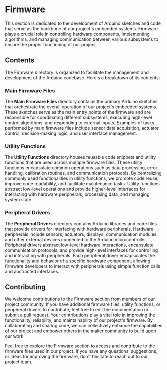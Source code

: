 # Firmware

This section is dedicated to the development of Arduino sketches and code that serve as the backbone of our project's embedded systems. Firmware plays a crucial role in controlling hardware components, implementing algorithms, and managing communication between various subsystems to ensure the proper functioning of our project.

## Contents

The Firmware directory is organized to facilitate the management and development of the Arduino codebase. Here's a breakdown of its contents:

### Main Firmware Files

The **Main Firmware Files** directory contains the primary Arduino sketches that orchestrate the overall operation of our project's embedded systems. These sketches serve as the main entry points of the firmware and are responsible for coordinating different subsystems, executing high-level control algorithms, and responding to external inputs. Examples of tasks performed by main firmware files include sensor data acquisition, actuator control, decision-making logic, and user interface management.

### Utility Functions

The **Utility Functions** directory houses reusable code snippets and utility functions that are used across multiple firmware files. These utility functions encapsulate common operations such as data processing, error handling, calibration routines, and communication protocols. By centralizing commonly used functionalities in utility functions, we promote code reuse, improve code readability, and facilitate maintenance tasks. Utility functions abstract low-level operations and provide higher-level interfaces for interacting with hardware peripherals, processing data, and managing system state.

### Peripheral Drivers

The **Peripheral Drivers** directory contains Arduino libraries and code files that provide drivers for interfacing with hardware peripherals. Hardware peripherals include sensors, actuators, displays, communication modules, and other external devices connected to the Arduino microcontroller. Peripheral drivers abstract low-level hardware interactions, encapsulate communication protocols, and provide high-level interfaces for controlling and interacting with peripherals. Each peripheral driver encapsulates the functionality and behavior of a specific hardware component, allowing firmware developers to interact with peripherals using simple function calls and abstracted interfaces.

## Contributing

We welcome contributions to the Firmware section from members of our project community. If you have additional firmware files, utility functions, or peripheral drivers to contribute, feel free to edit the documentation or submit a pull request. Your contributions play a vital role in improving the functionality, reliability, and maintainability of our project's firmware. By collaborating and sharing code, we can collectively enhance the capabilities of our project and empower others in the maker community to build upon our work.

Feel free to explore the Firmware section to access and contribute to the firmware files used in our project. If you have any questions, suggestions, or ideas for improving the firmware, don't hesitate to reach out to our project team.
